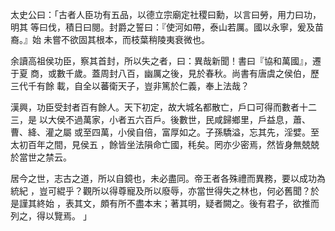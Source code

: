 太史公曰：「古者人臣功有五品，以德立宗廟定社稷曰勳，以言曰勞，用力曰功，明其
等曰伐，積日曰閱。封爵之誓曰：『使河如帶，泰山若厲。國以永寧，爰及苗裔。』始
未嘗不欲固其根本，而枝葉稍陵夷衰微也。

余讀高祖侯功臣，察其首封，所以失之者，曰：異哉新聞！書曰『協和萬國』，遷于夏
商，或數千歲。蓋周封八百，幽厲之後，見於春秋。尚書有唐虞之侯伯，歷三代千有餘
載，自全以蕃衛天子，豈非篤於仁義，奉上法哉？

漢興，功臣受封者百有餘人。天下初定，故大城名都散亡，戶口可得而數者十二三，是
以大侯不過萬家，小者五六百戶。後數世，民咸歸鄉里，戶益息，蕭、曹、絳、灌之屬
或至四萬，小侯自倍，富厚如之。子孫驕溢，忘其先，淫嬖。至太初百年之間，見侯五
，餘皆坐法隕命亡國，秏矣。罔亦少密焉，然皆身無兢兢於當世之禁云。

居今之世，志古之道，所以自鏡也，未必盡同。帝王者各殊禮而異務，要以成功為統紀
，豈可緄乎？觀所以得尊寵及所以廢辱，亦當世得失之林也，何必舊聞？於是謹其終始
，表其文，頗有所不盡本末；著其明，疑者闕之。後有君子，欲推而列之，得以覽焉。
」

